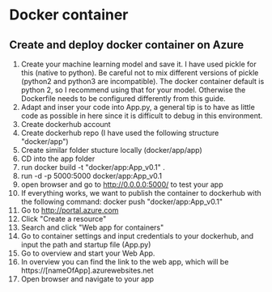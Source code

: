
# Docker container
## Create and deploy docker container on Azure


1. Create your machine learning model and save it. I have used pickle for this (native to python). Be careful not to mix different versions of pickle (python2 and python3 are incompatible). The docker container default is python 2, so I recommend using that for your model. Otherwise the Dockerfile needs to be configured differently from this guide.
2. Adapt and inser your code into App.py, a general tip is to have as little code as possible in here since it is difficult to debug in this environment.
3. Create dockerhub account
4. Create dockerhub repo (I have used the following structure "docker/app")
5. Create similar folder stucture locally (docker/app/app)
6. CD into the app folder
7. run docker build -t "docker/app:App_v0.1" .
8. run -d -p 5000:5000 docker/app:App_v0.1
9. open browser and go to http://0.0.0.0:5000/ to test your app
10. If everything works, we want to publish the container to dockerhub with the following command: docker push "docker/app:App_v0.1"
11. Go to http://portal.azure.com
12. Click "Create a resource"
13. Search and click "Web app for containers"
14. Go to container settings and input credentials to your dockerhub, and input the path and startup file (App.py)
15. Go to overview and start your Web App.
16. In overview you can find the link to the web app, which will be https://[nameOfApp].azurewebsites.net
17. Open browser and navigate to your app
